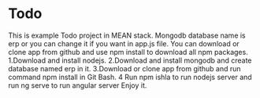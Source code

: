 # Todo

This is example Todo project in MEAN stack. Mongodb database name is erp or you can change it if you want in app.js file. You can download or clone app from github and use npm install to download all npm packages. 
1.Download and install nodejs.
2.Download and install mongodb and  create database named erp in it.
3.Download or clone app from github and  run command npm install in Git Bash.
4 Run npm ishla to run nodejs server and  run ng serve to run angular server Enjoy it.
